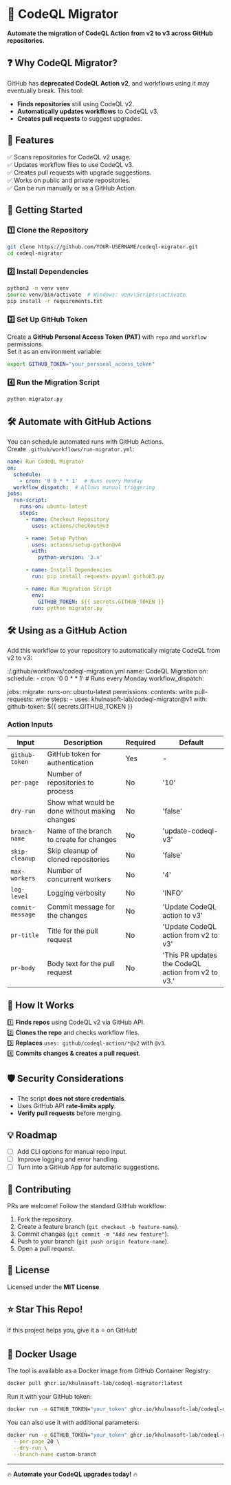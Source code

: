 # 🚀 CodeQL Migrator

**Automate the migration of CodeQL Action from v2 to v3 across GitHub repositories.**

## ❓ Why CodeQL Migrator?
GitHub has **deprecated CodeQL Action v2**, and workflows using it may eventually break. This tool:
- **Finds repositories** still using CodeQL v2.
- **Automatically updates workflows** to CodeQL v3.
- **Creates pull requests** to suggest upgrades.

## 📌 Features
✅ Scans repositories for CodeQL v2 usage.  
✅ Updates workflow files to use CodeQL v3.  
✅ Creates pull requests with upgrade suggestions.  
✅ Works on public and private repositories.  
✅ Can be run manually or as a GitHub Action.  

## 🚀 Getting Started

### 1️⃣ Clone the Repository
```sh
git clone https://github.com/YOUR-USERNAME/codeql-migrator.git
cd codeql-migrator
```

### 2️⃣ Install Dependencies
```sh
python3 -m venv venv
source venv/bin/activate  # Windows: venv\Scripts\activate
pip install -r requirements.txt
```

### 3️⃣ Set Up GitHub Token
Create a **GitHub Personal Access Token (PAT)** with `repo` and `workflow` permissions.  
Set it as an environment variable:
```sh
export GITHUB_TOKEN="your_personal_access_token"
```

### 4️⃣ Run the Migration Script
```sh
python migrator.py
```

## 🛠 Automate with GitHub Actions
You can schedule automated runs with GitHub Actions.  
Create `.github/workflows/run-migrator.yml`:
```yaml
name: Run CodeQL Migrator
on:
  schedule:
    - cron: '0 0 * * 1'  # Runs every Monday
  workflow_dispatch:  # Allows manual triggering
jobs:
  run-script:
    runs-on: ubuntu-latest
    steps:
      - name: Checkout Repository
        uses: actions/checkout@v3

      - name: Setup Python
        uses: actions/setup-python@v4
        with:
          python-version: '3.x'

      - name: Install Dependencies
        run: pip install requests pyyaml github3.py

      - name: Run Migration Script
        env:
          GITHUB_TOKEN: ${{ secrets.GITHUB_TOKEN }}
        run: python migrator.py
```

## 🛠 Using as a GitHub Action

Add this workflow to your repository to automatically migrate CodeQL from v2 to v3:

:/.github/workflows/codeql-migration.yml
name: CodeQL Migration
on:
  schedule:
    - cron: '0 0 * * 1'  # Runs every Monday
  workflow_dispatch:

jobs:
  migrate:
    runs-on: ubuntu-latest
    permissions:
      contents: write
      pull-requests: write
    steps:
      - uses: khulnasoft-lab/codeql-migrator@v1
        with:
          github-token: ${{ secrets.GITHUB_TOKEN }}



### Action Inputs

| Input | Description | Required | Default |
|-------|-------------|----------|---------|
| `github-token` | GitHub token for authentication | Yes | - |
| `per-page` | Number of repositories to process | No | '10' |
| `dry-run` | Show what would be done without making changes | No | 'false' |
| `branch-name` | Name of the branch to create for changes | No | 'update-codeql-v3' |
| `skip-cleanup` | Skip cleanup of cloned repositories | No | 'false' |
| `max-workers` | Number of concurrent workers | No | '4' |
| `log-level` | Logging verbosity | No | 'INFO' |
| `commit-message` | Commit message for the changes | No | 'Update CodeQL action to v3' |
| `pr-title` | Title for the pull request | No | 'Update CodeQL action from v2 to v3' |
| `pr-body` | Body text for the pull request | No | 'This PR updates the CodeQL action from v2 to v3.' |

## 📖 How It Works
1️⃣ **Finds repos** using CodeQL v2 via GitHub API.  
2️⃣ **Clones the repo** and checks workflow files.  
3️⃣ **Replaces** `uses: github/codeql-action/*@v2` with `@v3`.  
4️⃣ **Commits changes & creates a pull request**.  

## 🛡 Security Considerations
- The script **does not store credentials**.
- Uses GitHub API **rate-limits apply**.
- **Verify pull requests** before merging.

## 💡 Roadmap
- [ ] Add CLI options for manual repo input.
- [ ] Improve logging and error handling.
- [ ] Turn into a GitHub App for automatic suggestions.

## 🤝 Contributing
PRs are welcome! Follow the standard GitHub workflow:
1. Fork the repository.
2. Create a feature branch (`git checkout -b feature-name`).
3. Commit changes (`git commit -m "Add new feature"`).
4. Push to your branch (`git push origin feature-name`).
5. Open a pull request.

## 📜 License
Licensed under the **MIT License**.

## ⭐ Star This Repo!
If this project helps you, give it a ⭐ on GitHub!

## 🐳 Docker Usage

The tool is available as a Docker image from GitHub Container Registry:

```sh
docker pull ghcr.io/khulnasoft-lab/codeql-migrator:latest
```

Run it with your GitHub token:

```sh
docker run -e GITHUB_TOKEN="your_token" ghcr.io/khulnasoft-lab/codeql-migrator:latest
```

You can also use it with additional parameters:

```sh
docker run -e GITHUB_TOKEN="your_token" ghcr.io/khulnasoft-lab/codeql-migrator:latest \
  --per-page 20 \
  --dry-run \
  --branch-name custom-branch
```

---
🔥 **Automate your CodeQL upgrades today!** 🔥

